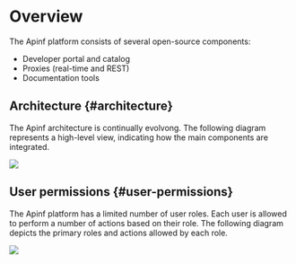 # Overview

The Apinf platform consists of several open-source components:

* Developer portal and catalog
* Proxies \(real-time and REST\)
* Documentation tools

## Architecture {#architecture}

The Apinf architecture is continually evolvong. The following diagram represents a high-level view, indicating how the main components are integrated.

![](https://rawgit.com/apinf/docs/master/docs/develop/Architecture/Apinf-systemModel.png)

## User permissions {#user-permissions}

The Apinf platform has a limited number of user roles. Each user is allowed to perform a number of actions based on their role. The following diagram depicts the primary roles and actions allowed by each role.

![](https://rawgit.com/apinf/docs/master/docs/develop/Architecture/Apinf-permissionsModel.png)

